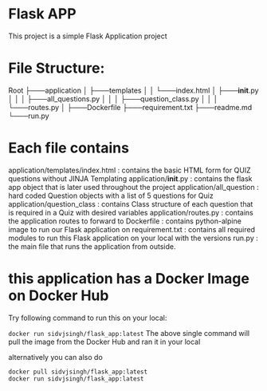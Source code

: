 # Flask APP
This project is a simple Flask Application project

# File Structure:
Root
├───application
│    ├───templates
│    │         └───index.html
│    ├───__init__.py
│    │
│    ├───all_questions.py
│    │
│    ├───question_class.py
│    │
│    └───routes.py
│
├───Dockerfile
├───requirement.txt
├───readme.md
└───run.py

# Each file contains
application/templates/index.html      : contains the basic HTML form for QUIZ questions without JINJA Templating
application/__init__.py    : contains the flask app object that is later used throughout the project
application/all_question   : hard coded Question objects with a list of 5 questions for Quiz
application/question_class : contains Class structure of each question that is required in a Quiz with desired variables
application/routes.py      : contains the application routes to forward to
Dockerfile      : contains python-alpine image to run our Flask application on
requirement.txt : contains all required modules to run this Flask application on your local with the versions
run.py          : the main file that runs the application from outside.


# this application has a Docker Image on Docker Hub
Try following command to run this on your local:

 ``` docker run sidvjsingh/flask_app:latest ```
The above single command will pull the image from the Docker Hub and ran it in your local

alternatively you can also do

```
docker pull sidvjsingh/flask_app:latest
docker run sidvjsingh/flask_app:latest
```